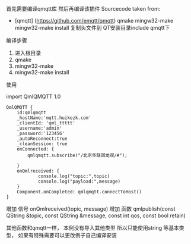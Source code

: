 首先需要编译qmqtt库  然后再编译该插件 
Sourcecode taken from:
 - [qmqtt] (https://github.com/emqtt/qmqtt)
  qmake
  mingw32-make 
  mingw32-make install
  复制头文件到 QT安装目录include qmqtt下
 
编译步骤

1. 进入根目录
2. qmake
3. mingw32-make
4. mingw32-make install

使用

import QmlQMQTT 1.0

    QmlQMQTT {
        id:qmlqmqtt
        _hostName:'mqtt.huikezk.com'
        _clientId: 'qml_ttttt'
        _username:'admin'
        _password:'123456'
        _autoReconnect:true
        _cleanSession: true
        onConnected: {
            qmlqmqtt.subscribe("/北京华联回龙观/#");

        }
        onQmlreceived: {
                console.log("topic:",topic)
                console.log("payload:",message)
        }
        Component.onCompleted: qmlqmqtt.connectToHost()
    }

增加 信号 onQmlreceived(topic, message)
增加 函数 qmlpublish(const QString &topic, const QString &message, const int qos, const bool retain)

其他函数和qmqtt一样， 本例没有导入其他类型 所以只能使用string 等基本类型， 如果有特殊需要可以更改例子自己编译安装